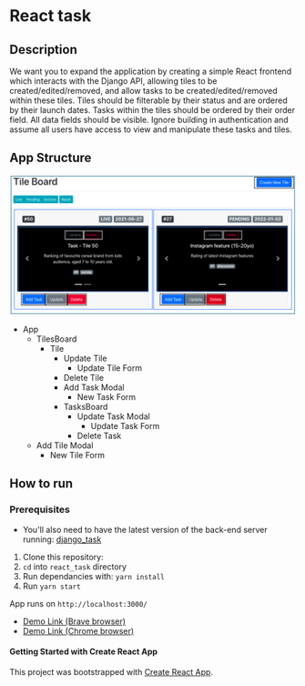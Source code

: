 # React task

## Description
We want you to expand the application by creating a simple React frontend which interacts with the Django API, allowing tiles to be created/edited/removed, and allow tasks to be created/edited/removed within these tiles. Tiles should be filterable by their status and are ordered by their launch dates. Tasks within the tiles should be ordered by their order field. All data fields should be visible. Ignore building in authentication and assume all users have access to view and manipulate these tasks and tiles.

## App Structure
![Components](https://github.com/sandyMax974/react_task/blob/main/public/Screenshot%202021-06-29%20at%2013.20.26.png)

* App
  * TilesBoard
    * Tile
      * Update Tile
        * Update Tile Form
      * Delete Tile
      * Add Task Modal
        * New Task Form
      * TasksBoard
        * Update Task Modal
          * Update Task Form
        * Delete Task
  * Add Tile Modal
    * New Tile Form

## How to run

### Prerequisites
* You'll also need to have the latest version of the back-end server running: [django_task](https://github.com/sandyMax974/django_task)

1. Clone this repository: 
2. `cd` into `react_task` directory
3. Run dependancies with: `yarn install`
4. Run `yarn start`

App runs on `http://localhost:3000/`

* [Demo Link (Brave browser)](https://youtu.be/Io1WwkPkE44)
* [Demo Link (Chrome browser)](https://youtu.be/n1R6osZ9UAU)

#### Getting Started with Create React App
This project was bootstrapped with [Create React App](https://github.com/facebook/create-react-app).
